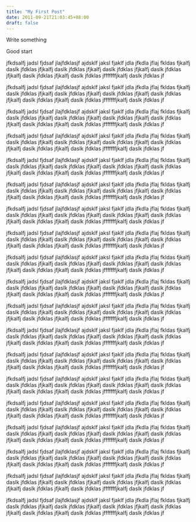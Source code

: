 ```yaml
---
title: "My First Post"
date: 2011-09-21T21:03:45+08:00
draft: false
---
```


Write something

<!--more-->

Good start

jfkdsalfj jadsl fjdsaf jlajfdklasjf ajdsklf jaksl fjaklf jdla jfkdla
jflaj fkldas fjkalfj daslk jfdklas jfjkalfj daslk jfdklas jfjkalfj
daslk jfdklas jfjkalfj daslk jfdklas jfjkalfj daslk jfdklas
jfjkalfj daslk jfdklas jfffffffjkalfj daslk jfdklas jf

jfkdsalfj jadsl fjdsaf jlajfdklasjf ajdsklf jaksl fjaklf jdla jfkdla
jflaj fkldas fjkalfj daslk jfdklas jfjkalfj daslk jfdklas jfjkalfj
daslk jfdklas jfjkalfj daslk jfdklas jfjkalfj daslk jfdklas
jfjkalfj daslk jfdklas jfffffffjkalfj daslk jfdklas jf

jfkdsalfj jadsl fjdsaf jlajfdklasjf ajdsklf jaksl fjaklf jdla jfkdla
jflaj fkldas fjkalfj daslk jfdklas jfjkalfj daslk jfdklas jfjkalfj
daslk jfdklas jfjkalfj daslk jfdklas jfjkalfj daslk jfdklas
jfjkalfj daslk jfdklas jfffffffjkalfj daslk jfdklas jf

jfkdsalfj jadsl fjdsaf jlajfdklasjf ajdsklf jaksl fjaklf jdla jfkdla
jflaj fkldas fjkalfj daslk jfdklas jfjkalfj daslk jfdklas jfjkalfj
daslk jfdklas jfjkalfj daslk jfdklas jfjkalfj daslk jfdklas
jfjkalfj daslk jfdklas jfffffffjkalfj daslk jfdklas jf

jfkdsalfj jadsl fjdsaf jlajfdklasjf ajdsklf jaksl fjaklf jdla jfkdla
jflaj fkldas fjkalfj daslk jfdklas jfjkalfj daslk jfdklas jfjkalfj
daslk jfdklas jfjkalfj daslk jfdklas jfjkalfj daslk jfdklas
jfjkalfj daslk jfdklas jfffffffjkalfj daslk jfdklas jf

jfkdsalfj jadsl fjdsaf jlajfdklasjf ajdsklf jaksl fjaklf jdla jfkdla
jflaj fkldas fjkalfj daslk jfdklas jfjkalfj daslk jfdklas jfjkalfj
daslk jfdklas jfjkalfj daslk jfdklas jfjkalfj daslk jfdklas
jfjkalfj daslk jfdklas jfffffffjkalfj daslk jfdklas jf

jfkdsalfj jadsl fjdsaf jlajfdklasjf ajdsklf jaksl fjaklf jdla jfkdla
jflaj fkldas fjkalfj daslk jfdklas jfjkalfj daslk jfdklas jfjkalfj
daslk jfdklas jfjkalfj daslk jfdklas jfjkalfj daslk jfdklas
jfjkalfj daslk jfdklas jfffffffjkalfj daslk jfdklas jf

jfkdsalfj jadsl fjdsaf jlajfdklasjf ajdsklf jaksl fjaklf jdla jfkdla
jflaj fkldas fjkalfj daslk jfdklas jfjkalfj daslk jfdklas jfjkalfj
daslk jfdklas jfjkalfj daslk jfdklas jfjkalfj daslk jfdklas
jfjkalfj daslk jfdklas jfffffffjkalfj daslk jfdklas jf

jfkdsalfj jadsl fjdsaf jlajfdklasjf ajdsklf jaksl fjaklf jdla jfkdla
jflaj fkldas fjkalfj daslk jfdklas jfjkalfj daslk jfdklas jfjkalfj
daslk jfdklas jfjkalfj daslk jfdklas jfjkalfj daslk jfdklas
jfjkalfj daslk jfdklas jfffffffjkalfj daslk jfdklas jf

jfkdsalfj jadsl fjdsaf jlajfdklasjf ajdsklf jaksl fjaklf jdla jfkdla
jflaj fkldas fjkalfj daslk jfdklas jfjkalfj daslk jfdklas jfjkalfj
daslk jfdklas jfjkalfj daslk jfdklas jfjkalfj daslk jfdklas
jfjkalfj daslk jfdklas jfffffffjkalfj daslk jfdklas jf

jfkdsalfj jadsl fjdsaf jlajfdklasjf ajdsklf jaksl fjaklf jdla jfkdla
jflaj fkldas fjkalfj daslk jfdklas jfjkalfj daslk jfdklas jfjkalfj
daslk jfdklas jfjkalfj daslk jfdklas jfjkalfj daslk jfdklas
jfjkalfj daslk jfdklas jfffffffjkalfj daslk jfdklas jf

jfkdsalfj jadsl fjdsaf jlajfdklasjf ajdsklf jaksl fjaklf jdla jfkdla
jflaj fkldas fjkalfj daslk jfdklas jfjkalfj daslk jfdklas jfjkalfj
daslk jfdklas jfjkalfj daslk jfdklas jfjkalfj daslk jfdklas
jfjkalfj daslk jfdklas jfffffffjkalfj daslk jfdklas jf

jfkdsalfj jadsl fjdsaf jlajfdklasjf ajdsklf jaksl fjaklf jdla jfkdla
jflaj fkldas fjkalfj daslk jfdklas jfjkalfj daslk jfdklas jfjkalfj
daslk jfdklas jfjkalfj daslk jfdklas jfjkalfj daslk jfdklas
jfjkalfj daslk jfdklas jfffffffjkalfj daslk jfdklas jf

jfkdsalfj jadsl fjdsaf jlajfdklasjf ajdsklf jaksl fjaklf jdla jfkdla
jflaj fkldas fjkalfj daslk jfdklas jfjkalfj daslk jfdklas jfjkalfj
daslk jfdklas jfjkalfj daslk jfdklas jfjkalfj daslk jfdklas
jfjkalfj daslk jfdklas jfffffffjkalfj daslk jfdklas jf

jfkdsalfj jadsl fjdsaf jlajfdklasjf ajdsklf jaksl fjaklf jdla jfkdla
jflaj fkldas fjkalfj daslk jfdklas jfjkalfj daslk jfdklas jfjkalfj
daslk jfdklas jfjkalfj daslk jfdklas jfjkalfj daslk jfdklas
jfjkalfj daslk jfdklas jfffffffjkalfj daslk jfdklas jf

jfkdsalfj jadsl fjdsaf jlajfdklasjf ajdsklf jaksl fjaklf jdla jfkdla
jflaj fkldas fjkalfj daslk jfdklas jfjkalfj daslk jfdklas jfjkalfj
daslk jfdklas jfjkalfj daslk jfdklas jfjkalfj daslk jfdklas
jfjkalfj daslk jfdklas jfffffffjkalfj daslk jfdklas jf

jfkdsalfj jadsl fjdsaf jlajfdklasjf ajdsklf jaksl fjaklf jdla jfkdla
jflaj fkldas fjkalfj daslk jfdklas jfjkalfj daslk jfdklas jfjkalfj
daslk jfdklas jfjkalfj daslk jfdklas jfjkalfj daslk jfdklas
jfjkalfj daslk jfdklas jfffffffjkalfj daslk jfdklas jf

jfkdsalfj jadsl fjdsaf jlajfdklasjf ajdsklf jaksl fjaklf jdla jfkdla
jflaj fkldas fjkalfj daslk jfdklas jfjkalfj daslk jfdklas jfjkalfj
daslk jfdklas jfjkalfj daslk jfdklas jfjkalfj daslk jfdklas
jfjkalfj daslk jfdklas jfffffffjkalfj daslk jfdklas jf

jfkdsalfj jadsl fjdsaf jlajfdklasjf ajdsklf jaksl fjaklf jdla jfkdla
jflaj fkldas fjkalfj daslk jfdklas jfjkalfj daslk jfdklas jfjkalfj
daslk jfdklas jfjkalfj daslk jfdklas jfjkalfj daslk jfdklas
jfjkalfj daslk jfdklas jfffffffjkalfj daslk jfdklas jf
